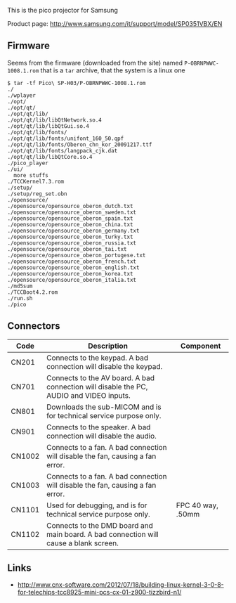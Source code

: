 This is the pico projector for Samsung

Product page: http://www.samsung.com/it/support/model/SP0351VBX/EN

## Firmware

Seems from the firmware (downloaded from the site) named ``P-OBRNPWWC-1008.1.rom``
that is a ``tar`` archive, that the system is a linux one

```
$ tar -tf Pico\ SP-H03/P-OBRNPWWC-1008.1.rom
./
./wplayer
./opt/
./opt/qt/
./opt/qt/lib/
./opt/qt/lib/libQtNetwork.so.4
./opt/qt/lib/libQtGui.so.4
./opt/qt/lib/fonts/
./opt/qt/lib/fonts/unifont_160_50.qpf
./opt/qt/lib/fonts/Oberon_chn_kor_20091217.ttf
./opt/qt/lib/fonts/langpack_cjk.dat
./opt/qt/lib/libQtCore.so.4
./pico_player
./ui/
  more stuffs
./TCCKernel7.3.rom
./setup/
./setup/reg_set.obn
./opensource/
./opensource/opensource_oberon_dutch.txt
./opensource/opensource_oberon_sweden.txt
./opensource/opensource_oberon_spain.txt
./opensource/opensource_oberon_china.txt
./opensource/opensource_oberon_germany.txt
./opensource/opensource_oberon_turky.txt
./opensource/opensource_oberon_russia.txt
./opensource/opensource_oberon_tai.txt
./opensource/opensource_oberon_portugese.txt
./opensource/opensource_oberon_french.txt
./opensource/opensource_oberon_english.txt
./opensource/opensource_oberon_korea.txt
./opensource/opensource_oberon_italia.txt
./md5sum
./TCCBoot4.2.rom
./run.sh
./pico
```

## Connectors

Code | Description | Component
-----|-------------|----------
CN201| Connects to the keypad. A bad connection will disable the keypad. |
CN701| Connects to the AV board. A bad connection will disable the PC, AUDIO and VIDEO inputs. |
CN801| Downloads the sub-MICOM and is for technical service purpose only.|
CN901| Connects to the speaker. A bad connection will disable the audio.|
CN1002| Connects to a fan. A bad connection will disable the fan, causing a fan error. |
CN1003| Connects to a fan. A bad connection will disable the fan, causing a fan error. |
CN1101| Used for debugging, and is for technical service purpose only. | FPC 40 way, .50mm 
CN1102| Connects to the DMD board and main board. A bad connection will cause a blank screen. |



## Links

 - http://www.cnx-software.com/2012/07/18/building-linux-kernel-3-0-8-for-telechips-tcc8925-mini-pcs-cx-01-z900-tizzbird-n1/
